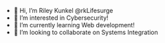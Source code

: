 - 👋 Hi, I’m Riley Kunkel @rkLifesurge
- 👀 I’m interested in Cybersecurity!
- 🌱 I’m currently learning Web development!
- 💞️ I’m looking to collaborate on Systems Integration

